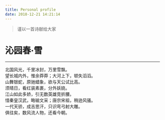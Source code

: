 ```yaml
---
title: Personal profile
date: 2018-12-21 14:21:14
---
```


> 谨以一首诗献给大家

# 沁园春·雪

---

北国风光，千里冰封，万里雪飘。<br>
望长城内外，惟余莽莽；大河上下，顿失滔滔。<br>
山舞银蛇，原驰蜡象，欲与天公试比高。<br>
须晴日，看红装素裹，分外妖娆。<br>
江山如此多娇，引无数英雄竞折腰。<br>
惜秦皇汉武，略输文采；唐宗宋祖，稍逊风骚。<br>
一代天骄，成吉思汗，只识弯弓射大雕。<br>
俱往矣，数风流人物，还看今朝。<br>